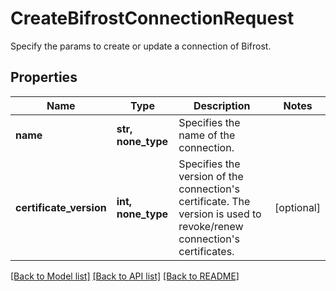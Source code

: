 # CreateBifrostConnectionRequest

Specify the params to create or update a connection of Bifrost.

## Properties
Name | Type | Description | Notes
------------ | ------------- | ------------- | -------------
**name** | **str, none_type** | Specifies the name of the connection. | 
**certificate_version** | **int, none_type** | Specifies the version of the connection&#39;s certificate. The version is used to revoke/renew connection&#39;s certificates. | [optional] 

[[Back to Model list]](../README.md#documentation-for-models) [[Back to API list]](../README.md#documentation-for-api-endpoints) [[Back to README]](../README.md)


